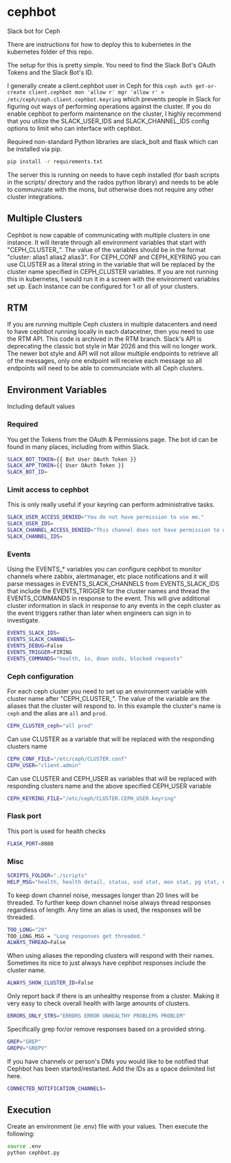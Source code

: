 # cephbot
Slack bot for Ceph

There are instructions for how to deploy this to kubernetes in the kubernetes folder of this repo.

The setup for this is pretty simple. You need to find the Slack Bot's OAuth Tokens and the Slack Bot's ID.

I generally create a client.cephbot user in Ceph for this `ceph auth get-or-create client.cephbot mon 'allow r' mgr 'allow r' > /etc/ceph/ceph.client.cephbot.keyring` which prevents people in Slack for figuring out ways of performing operations against the cluster. If you do enable cephbot to perform maintenance on the cluster, I highly recommend that you utilize the SLACK_USER_IDS and SLACK_CHANNEL_IDS config options to limit who can interface with cephbot.

Required non-standard Python libraries are slack_bolt and flask which can be installed via pip.

``` bash
pip install -r requirements.txt
```

The server this is running on needs to have ceph installed (for bash scripts in the scripts/ directory and the rados python library) and needs to be able to communicate with the mons, but otherwise does not require any other cluster integrations.

## Multiple Clusters
Cephbot is now capable of communicating with multiple clusters in one instance. It will iterate through all environment variables that start with "CEPH_CLUSTER_". The value of the variables should be in the format "cluster: alias1 alias2 alias3". For CEPH_CONF and CEPH_KEYRING you can use CLUSTER as a literal string in the variable that will be replaced by the cluster name specified in CEPH_CLUSTER variables. If you are not running this in kubernetes, I would run it in a screen with the environment variables set up. Each instance can be configured for 1 or all of your clusters.

## RTM
If you are running multiple Ceph clusters in multiple datacenters and need to have cephbot running locally in each datacetner, then you need to use the RTM API. This code is archived in the RTM branch. Slack's API is deprecating the classic bot style in Mar 2026 and this will no longer work. The newer bot style and API will not allow multiple endpoints to retrieve all of the messages, only one endpoint will receive each message so all endpoints will need to be able to communciate with all Ceph clusters.

## Environment Variables
Including default values
### Required
You get the Tokens from the OAuth & Permissions page. The bot id can be found in many places, including from within Slack.
``` bash 
SLACK_BOT_TOKEN={{ Bot User OAuth Token }}
SLACK_APP_TOKEN={{ User OAuth Token }}
SLACK_BOT_ID=
```

### Limit access to cephbot
This is only really useful if your keyring can perform administrative tasks.
``` bash
SLACK_USER_ACCESS_DENIED="You do not have permission to use me."
SLACK_USER_IDS=
SLACK_CHANNEL_ACCESS_DENIED="This channel does not have permission to use me."
SLACK_CHANNEL_IDS=
```

### Events
Using the EVENTS_* variables you can configure cephbot to monitor channels where zabbix, alertmanager, etc place notifications and it will parse messages in EVENTS_SLACK_CHANNELS from EVENTS_SLACK_IDS that include the EVENTS_TRIGGER for the cluster names and thread the EVENTS_COMMANDS in response to the event. This will give additional cluster information in slack in response to any events in the ceph cluster as the event triggers rather than later when engineers can sign in to investigate.
``` bash
EVENTS_SLACK_IDS=
EVENTS_SLACK_CHANNELS=
EVENTS_DEBUG=False
EVENTS_TRIGGER=FIRING
EVENTS_COMMANDS="health, io, down osds, blocked requests"
```

### Ceph configuration
For each ceph cluster you need to set up an environment variable with cluster name after "CEPH_CLUSTER_". The value of the variable are the aliases that the cluster will respond to. In this example the cluster's name is `ceph` and the alias are `all` and `prod`.
``` bash
CEPH_CLUSTER_ceph="all prod"
```
Can use CLUSTER as a variable that will be replaced with the responding clusters name
``` bash
CEPH_CONF_FILE="/etc/ceph/CLUSTER.conf"
CEPH_USER="client.admin"
```
Can use CLUSTER and CEPH_USER as variables that will be replaced with responding clusters name and the above specified CEPH_USER variable
``` bash
CEPH_KEYRING_FILE="/etc/ceph/CLUSTER.CEPH_USER.keyring"
```

### Flask port
This port is used for health checks
``` bash
FLASK_PORT=8080
```

### Misc
``` bash
SCRIPTS_FOLDER="./scripts"
HELP_MSG="health, health detail, status, osd stat, mon stat, pg stat, down osds, blocked requests, rgw stat"
```
To keep down channel noise, messages longer than 20 lines will be threaded. To further keep down channel noise always thread responses regardless of length. Any time an alias is used, the responses will be threaded.
``` bash
TOO_LONG="20"
TOO_LONG_MSG = "Long responses get threaded."
ALWAYS_THREAD=False
```
When using aliases the reponding clusters will respond with their names. Sometimes its nice to just always have cephbot responses include the cluster name.
``` bash
ALWAYS_SHOW_CLUSTER_ID=False
```
Only report back if there is an unhealthy response from a cluster. Making it very easy to check overall health with large amounts of clusters.
``` bash
ERRORS_ONLY_STRS="ERRORS ERROR UNHEALTHY PROBLEMS PROBLEM"
```
Specifically grep for/or remove responses based on a provided string.
``` bash
GREP="GREP"
GREPV="GREPV"
```
If you have channels or person's DMs you would like to be notified that Cephbot has been started/restarted. Add the IDs as a space delimited list here.
``` bash
CONNECTED_NOTIFICATION_CHANNELS=
```

## Execution
Create an environment (ie .env) file with your values. Then execute the following:
``` bash
source .env
python cephbot.py
```
